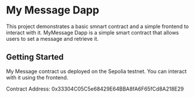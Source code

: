 # My Message Dapp

This project demonstrates a basic smnart contract and a simple frontend to interact with it.
MyMessage Dapp is a simple smart contract that allows users to set a message and retrieve it.

## Getting Started

My Message contract us deployed on the Sepolia testnet. You can interact with it using the frontend.

Contract Address:
0x33304C05C5e68429E64BBA8fA6F65fCd8A218E29